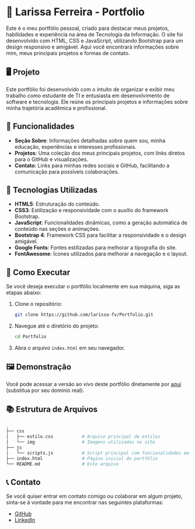 

# 📁 Larissa Ferreira - Portfolio

Este é o meu portfólio pessoal, criado para destacar meus projetos, habilidades e experiência na área de Tecnologia da Informação. O site foi desenvolvido com HTML, CSS e JavaScript, utilizando Bootstrap para um design responsivo e amigável. Aqui você encontrará informações sobre mim, meus principais projetos e formas de contato.

## 🖥️ Projeto

Este portfólio foi desenvolvido com o intuito de organizar e exibir meu trabalho como estudante de TI e entusiasta em desenvolvimento de software e tecnologia. Ele reúne os principais projetos e informações sobre minha trajetória acadêmica e profissional.

## 🌟 Funcionalidades

- **Seção Sobre**: Informações detalhadas sobre quem sou, minha educação, experiências e interesses profissionais.
- **Projetos**: Uma coleção dos meus principais projetos, com links diretos para o GitHub e visualizações.
- **Contato**: Links para minhas redes sociais e GitHub, facilitando a comunicação para possíveis colaborações.

## 🔧 Tecnologias Utilizadas

- **HTML5**: Estruturação do conteúdo.
- **CSS3**: Estilização e responsividade com o auxílio do framework Bootstrap.
- **JavaScript**: Funcionalidades dinâmicas, como a geração automática de conteúdo nas seções e animações.
- **Bootstrap 4**: Framework CSS para facilitar a responsividade e o design amigável.
- **Google Fonts**: Fontes estilizadas para melhorar a tipografia do site.
- **FontAwesome**: Ícones utilizados para melhorar a navegação e o layout.

## 🚀 Como Executar

Se você deseja executar o portfólio localmente em sua máquina, siga as etapas abaixo:

1. Clone o repositório:
    ```bash
    git clone https://github.com/larissa-fv/Portfolio.git
    ```
2. Navegue até o diretório do projeto:
    ```bash
    cd Portfolio
    ```
3. Abra o arquivo `index.html` em seu navegador.

## 🖼️ Demonstração

Você pode acessar a versão ao vivo deste portfólio diretamente por [aqui](https://larissa-ferreira-portfolio.com) (substitua por seu domínio real).

## 📚 Estrutura de Arquivos

```bash
.
├── css
│   ├── estilo.css           # Arquivo principal de estilos
│   └── img                  # Imagens utilizadas no site
├── js
│   └── scripts.js           # Script principal com funcionalidades em JS
├── index.html               # Página inicial do portfólio
└── README.md                # Este arquivo
```

## 📞 Contato

Se você quiser entrar em contato comigo ou colaborar em algum projeto, sinta-se à vontade para me encontrar nas seguintes plataformas:

- [GitHub](https://github.com/larissa-fv)
- [LinkedIn](https://www.linkedin.com/in/larissafv-)

